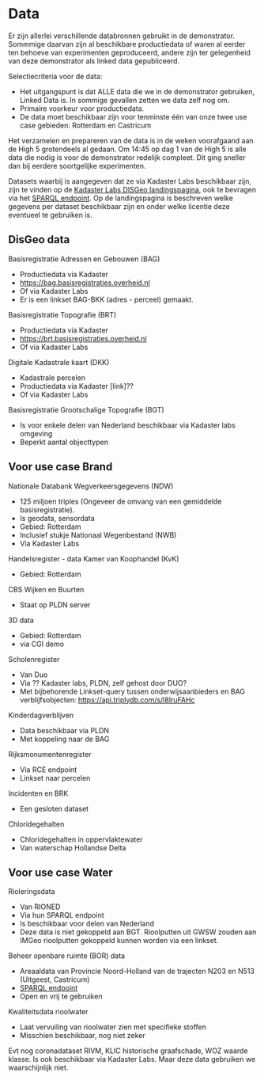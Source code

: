 # Data
Er zijn allerlei verschillende databronnen gebruikt in de demonstrator. Sommmige daarvan zijn al beschikbare productiedata of waren al eerder ten behoeve van experimenten geproduceerd, andere zijn ter gelegenheid van deze demonstrator als linked data gepubliceerd. 

Selectiecriteria voor de data: 
- Het uitgangspunt is dat ALLE data die we in de demonstrator gebruiken, Linked Data is. In sommige gevallen zetten we data zelf nog om.
- Primaire voorkeur voor productiedata.
- De data moet beschikbaar zijn voor tenminste één van onze twee use case gebieden: Rotterdam en Castricum

Het verzamelen en prepareren van de data is in de weken voorafgaand aan de High 5 grotendeels al gedaan. Om 14:45 op dag 1 van de High 5 is alle data die nodig is voor de demonstrator redelijk compleet. Dit ging sneller dan bij eerdere soortgelijke experimenten. 

Datasets waarbij is aangegeven dat ze via Kadaster Labs beschikbaar zijn, zijn te vinden op de [Kadaster Labs DISGeo landingspagina](https://data.labs.kadaster.nl/disgeo/), ook te bevragen via het [SPARQL endpoint](https://api.labs.kadaster.nl/datasets/disgeo/disgeo/services/disgeo/sparql). Op de landingspagina is beschreven welke gegevens per dataset beschikbaar zijn en onder welke licentie deze eventueel te gebruiken is.

## DisGeo data
Basisregistratie Adressen en Gebouwen (BAG)
- Productiedata via Kadaster
- https://bag.basisregistraties.overheid.nl
- Of via Kadaster Labs
- Er is een linkset BAG-BKK (adres - perceel) gemaakt.
 
Basisregistratie Topografie (BRT)
- Productiedata via Kadaster
- https://brt.basisregistraties.overheid.nl
- Of via Kadaster Labs

Digitale Kadastrale kaart (DKK)
- Kadastrale percelen
- Productiedata via Kadaster [link]??
- Of via Kadaster Labs

Basisregistratie Grootschalige Topografie (BGT)
- Is voor enkele delen van Nederland beschikbaar via Kadaster labs omgeving
- Beperkt aantal objecttypen

## Voor use case Brand 
Nationale Databank Wegverkeersgegevens (NDW)
- 125 miljoen triples (Ongeveer de omvang van een gemiddelde basisregistratie). 
- Is geodata, sensordata
- Gebied: Rotterdam
- Inclusief stukje Nationaal Wegenbestand (NWB)
- Via Kadaster Labs

Handelsregister - data Kamer van Koophandel (KvK)
- Gebied: Rotterdam

CBS Wijken en Buurten
- Staat op PLDN server

3D data
- Gebied: Rotterdam
- via CGI demo

Scholenregister
- Van Duo
- Via ?? Kadaster labs, PLDN, zelf gehost door DUO?
- Met bijbehorende Linkset-query tussen onderwijsaanbieders en BAG verblijfsobjecten: https://api.triplydb.com/s/l8IruFAHc

Kinderdagverblijven
- Data beschikbaar via PLDN
- Met koppeling naar de BAG

Rijksmonumentenregister
- Via RCE endpoint
- Linkset naar percelen 

Incidenten en BRK
- Een gesloten dataset

Chloridegehalten
- Chloridegehalten in oppervlaktewater 
- Van waterschap Hollandse Delta

## Voor use case Water
Rioleringsdata
- Van RIONED 
- Via hun SPARQL endpoint
- Is beschikbaar voor delen van Nederland
- Deze data is niet gekoppeld aan BGT. Rioolputten uit GWSW zouden aan IMGeo rioolputten gekoppeld kunnen worden via een linkset.

Beheer openbare ruimte (BOR) data
- Areaaldata van Provincie Noord-Holland van de trajecten N203 en N513 (Uitgeest, Castricum) 
- [SPARQL endpoint](https://data.labs.kadaster.nl/disgeo/AreaaldataN203N513/sparql/AreaaldataN203N513)
- Open en vrij te gebruiken

Kwaliteitsdata rioolwater
- Laat vervuiling van rioolwater zien met specifieke stoffen
- Misschien beschikbaar, nog niet zeker

Evt nog coronadataset RIVM, KLIC historische graafschade, WOZ waarde klasse. Is ook beschikbaar via Kadaster Labs. Maar deze data gebruiken we waarschijnlijk niet.

